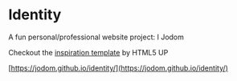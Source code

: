 # Identity
A fun personal/professional website project: I Jodom

Checkout the [inspiration template](https://html5up.net/identity) by HTML5 UP

[https://jodom.github.io/identity/](https://jodom.github.io/identity/)
